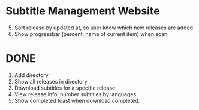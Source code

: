 # Subtitle Management Website
  5. Sort release by updated at, so user know which new releases are added
  7. Show progressbar (percent, name of current item) when scan

# DONE
  1. Add directory
  2. Show all releases in directory
  3. Download subtitles for a specific release
  4. View release info: number subtitles by languages
  6. Show completed toast when download completed.
